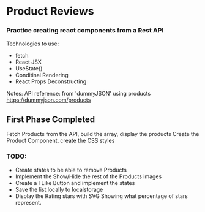 # Product Reviews

### Practice creating react components from a Rest API

Technologies to use:

- fetch
- React JSX
- UseState()
- Conditinal Rendering
- React Props Deconstructing

Notes:
API reference: from 'dummyJSON' using products
https://dummyjson.com/products

## First Phase Completed

Fetch Products from the API, build the array, display the products
Create the Product Component, create the CSS styles

### TODO:

- Create states to be able to remove Products
- Implement the Show/Hide the rest of the Products images
- Create a I Like Button and implement the states
- Save the list locally to localstorage
- Display the Rating stars with SVG Showing what percentage of stars represent.
